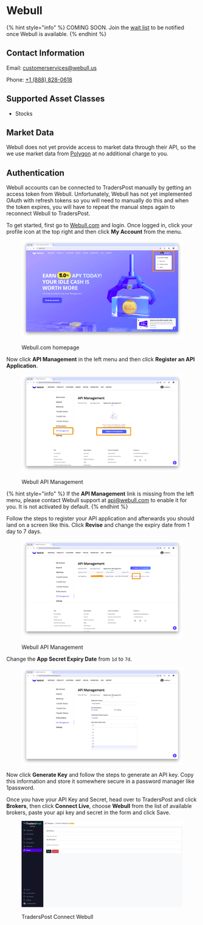 # Webull

{% hint style="info" %}
COMING SOON. Join the [wait list](https://traderspost.io/broker/webull) to be notified once Webull is available.
{% endhint %}

## Contact Information

Email: [customerservices@webull.us](mailto:customerservices@webull.us)

Phone: [+1 (888) 828-0618](tel:18888280618)

## Supported Asset Classes

* Stocks

## Market Data

Webull does not yet provide access to market data through their API, so the we use market data from [Polygon](https://polygon.io/) at no additional charge to you.

## Authentication

Webull accounts can be connected to TradersPost manually by getting an access token from Webull. Unfortunately, Webull has not yet implemented OAuth with refresh tokens so you will need to manually do this and when the token expires, you will have to repeat the manual steps again to reconnect Webull to TradersPost.

To get started, first go to [Webull.com](https://webull.com) and login. Once logged in, click your profile icon at the top right and then click **My Account** from the menu.

<figure><img src="../../../.gitbook/assets/Screenshot 2024-06-11 at 9.21.15 AM.png" alt=""><figcaption><p>Webull.com homepage</p></figcaption></figure>

Now click **API Management** in the left menu and then click **Register an API Application**.

<figure><img src="../../../.gitbook/assets/Screenshot 2024-06-11 at 9.22.29 AM.png" alt=""><figcaption><p>Webull API Management</p></figcaption></figure>

{% hint style="info" %}
If the **API Management** link is missing from the left menu, please contact Webull support at [api@webull.com](mailto:api@webull.com) to enable it for you. It is not activated by default.
{% endhint %}

Follow the steps to register your API application and afterwards you should land on a screen like this. Click **Revise** and change the expiry date from 1 day to 7 days.

<figure><img src="../../../.gitbook/assets/Screenshot 2024-06-11 at 9.22.53 AM.png" alt=""><figcaption><p>Webull API Management</p></figcaption></figure>

Change the **App Secret Expiry Date** from `1d` to `7d`.

<figure><img src="../../../.gitbook/assets/Screenshot 2024-06-11 at 9.27.07 AM.png" alt=""><figcaption></figcaption></figure>

Now click **Generate Key** and follow the steps to generate an API key. Copy this information and store it somewhere secure in a password manager like 1password.

Once you have your API Key and Secret, head over to TradersPost and click **Brokers**, then click **Connect Live**, choose **Webull** from the list of available brokers, paste your api key and secret in the form and click Save.

<figure><img src="../../../.gitbook/assets/Untitled.png" alt=""><figcaption><p>TradersPost Connect Webull</p></figcaption></figure>
